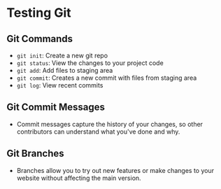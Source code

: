 # Testing Git

## Git Commands

- `git init`: Create a new git repo
- `git status`: View the changes to your project code
- `git add`: Add files to staging area
- `git commit`: Creates a new commit with files from staging area
- `git log`: View recent commits

## Git Commit Messages

- Commit messages capture the history of your changes, so other contributors can understand what you've done and why.

## Git Branches

- Branches allow you to try out new features or make changes to your website without affecting the main version.
